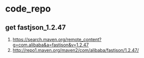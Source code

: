 # code_repo

## get fastjson_1.2.47
1. https://search.maven.org/remote_content?g=com.alibaba&a=fastjson&v=1.2.47
2. http://repo1.maven.org/maven2/com/alibaba/fastjson/1.2.47/
